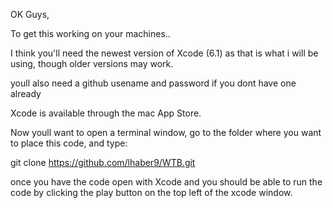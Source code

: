 OK Guys,

To get this working on your machines..

I think you'll need the newest version of Xcode (6.1) as that is what i will be using, though older versions may work.

youll also need a github usename and password if you dont have one already

Xcode is available through the mac App Store.

Now youll want to open a terminal window, go to the folder where you want to place this code, and type:

git clone https://github.com/lhaber9/WTB.git


once you have the code open with Xcode and you should be able to run the code by clicking the play button on the top left of the xcode window.
